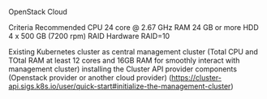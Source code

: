 
OpenStack Cloud

Criteria		Recommended
CPU		24 core @ 2.67 GHz
RAM		24 GB or more
HDD		4 x 500 GB (7200 rpm)
RAID	Hardware RAID=10


Existing Kubernetes cluster as central management cluster (Total CPU and TOtal RAM at least 12 cores and 16GB RAM for smoothly interact with management cluster)
installing the Cluster API provider components (Openstack provider or another cloud provider) (https://cluster-api.sigs.k8s.io/user/quick-start#initialize-the-management-cluster)



